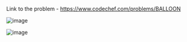 Link to the problem - https://www.codechef.com/problems/BALLOON


![image](https://github.com/Haleshot/Competitive-Programming/assets/57552973/11d307fa-fba2-43e2-b03f-c6c0bbaddbcf)


![image](https://github.com/Haleshot/Competitive-Programming/assets/57552973/69ed4de3-27c8-44d8-9329-a0767e5367f2)
